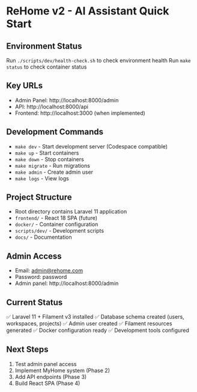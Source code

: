 # ReHome v2 - AI Assistant Quick Start

## Environment Status
Run `./scripts/dev/health-check.sh` to check environment health
Run `make status` to check container status

## Key URLs
- Admin Panel: http://localhost:8000/admin
- API: http://localhost:8000/api
- Frontend: http://localhost:3000 (when implemented)

## Development Commands
- `make dev` - Start development server (Codespace compatible)
- `make up` - Start containers
- `make down` - Stop containers
- `make migrate` - Run migrations
- `make admin` - Create admin user
- `make logs` - View logs

## Project Structure
- Root directory contains Laravel 11 application
- `frontend/` - React 18 SPA (future)
- `docker/` - Container configuration
- `scripts/dev/` - Development scripts
- `docs/` - Documentation

## Admin Access
- Email: admin@rehome.com
- Password: password
- Admin panel: http://localhost:8000/admin

## Current Status
✅ Laravel 11 + Filament v3 installed
✅ Database schema created (users, workspaces, projects)
✅ Admin user created
✅ Filament resources generated
✅ Docker configuration ready
✅ Development tools configured

## Next Steps
1. Test admin panel access
2. Implement MyHome system (Phase 2)
3. Add API endpoints (Phase 3)
4. Build React SPA (Phase 4)
